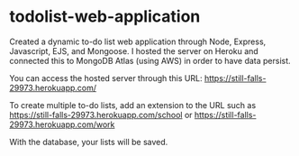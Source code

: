 # todolist-web-application
Created a dynamic to-do list web application through Node, Express, Javascript, EJS, and Mongoose. I hosted the server on Heroku and connected this to MongoDB Atlas (using AWS) in order to have data persist. 

You can access the hosted server through this URL:
https://still-falls-29973.herokuapp.com/

To create multiple to-do lists, add an extension to the URL such as 
https://still-falls-29973.herokuapp.com/school or 
https://still-falls-29973.herokuapp.com/work

With the database, your lists will be saved.
